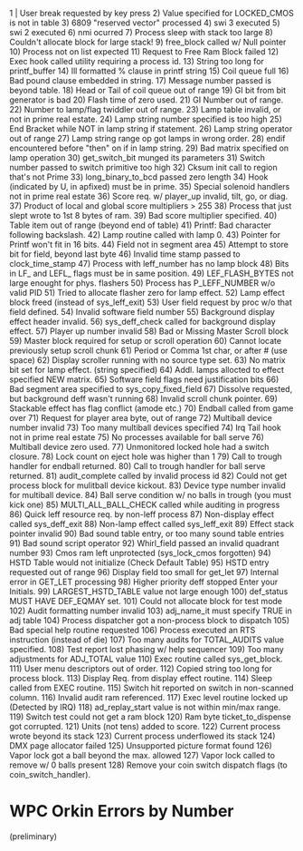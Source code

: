 1 | User break requested by key press
2) Value specified for LOCKED_CMOS is not in table
3) 6809 "reserved vector" processed
4) swi 3 executed
5) swi 2 executed
6) nmi ocurred
7) Process sleep with stack too large
8) Couldn't allocate block for large stack!
9) free_block called w/ Null pointer
10) Process not on list expected
11) Request to Free Ram Block failed
12) Exec hook called utility requiring a process id.
13) String too long for printf_buffer
14) Ill formatted % clause in printf string
15) Coil queue full
16) Bad pound clause embedded in string.
17) Message number passed is beyond table.
18) Head or Tail of coil queue out of range
19) GI bit from bit generator is bad
20) Flash time of zero used.
21) GI Number out of range.
22) Number to lamp/flag twiddler out of range.
23) Lamp table invalid, or not in prime real estate.
24) Lamp string number specified is too high
25) End Bracket while NOT in lamp string if statement.
26) Lamp string operator out of range
27) Lamp string range op got lamps in wrong order.
28) endif encountered before "then" on if in lamp string.
29) Bad matrix specified on lamp operation
30) get_switch_bit munged its parameters
31) Switch number passed to switch primitive too high
32) Cksum init call to region that's not Prime
33) long_binary_to_bcd passed zero length
34) Hook (indicated by U, in apfixed) must be in prime.
35) Special solenoid handlers not in prime real estate
36) Score req. w/ player_up invalid, tilt, go, or diag.
37) Product of local and global score multipliers > 255
38) Process that just slept wrote to 1st 8 bytes of ram.
39) Bad score multiplier specified.
40) Table item out of range (beyond end of table)
41) Printf:  Bad character following backslash.
42) Lamp routine called with lamp 0.
43) Pointer for Printf won't fit in 16 bits.
44) Field not in segment area
45) Attempt to store bit for field, beyond last byte
46) Invalid time stamp passed to clock_time_stamp
47) Process with leff_number has no lamp block
48) Bits in LF_ and LEFL_ flags must be in same position.
49) LEF_FLASH_BYTES not large enought for phys. flashers
50) Process has P_LEFF_NUMBER w/o valid PID
51) Tried to allocate flasher zero for lamp effect.
52) Lamp effect block freed (instead of sys_leff_exit)
53) User field request by proc w/o that field defined.
54) Invalid software field number
55) Background display effect header invalid.
56) sys_deff_check called for background display effect.
57) Player up number invalid
58) Bad or Missing Master Scroll block
59) Master block required for setup or scroll operation
60) Cannot locate previously setup scroll chunk
61) Period or Comma 1st char, or after # (use space)
62) Display scroller running with no source type set.
63) No matrix bit set for lamp effect. (string specified)
64) Addl. lamps allocted to effect specified NEW matrix.
65) Software field flags need justification bits
66) Bad segment area specified to sys_copy_fixed_field
67) Dissolve requested, but background deff wasn't running
68) Invalid scroll chunk pointer.
69) Stackable effect has flag conflict (amode etc.)
70) Endball called from game over
71) Request for player area byte, out of range
72) Multiball device number invalid
73) Too many multiball devices specified
74) Irq Tail hook not in prime real estate
75) No processes available for ball serve
76) Multiball device zero used.
77) Unmonitored locked hole had a switch closure.
78) Lock count on eject hole was higher than 1
79) Call to trough handler for endball returned.
80) Call to trough handler for ball serve returned.
81) audit_complete called by invalid process id
82) Could not get process block for mulitball device kickout.
83) Device type number invalid for multiball device.
84) Ball serve condition w/ no balls in trough (you must kick one)
85) MULTI_ALL_BALL_CHECK called while auditing in progress
86) Quick leff resource req. by non-leff process
87) Non-display effect called sys_deff_exit
88) Non-lamp effect called sys_leff_exit
89) Effect stack pointer invalid
90) Bad sound table entry, or too many sound table entries
91) Bad sound script operator
92) Whirl_field passed an invalid quadrant number
93) Cmos ram left unprotected (sys_lock_cmos forgotten)
94) HSTD Table would not initialize (Check Default Table)
95) HSTD entry requested out of range
96) Display field too small for get_let
97) Internal error in GET_LET processing
98) Higher priority deff stopped Enter your Initials.
99) LARGEST_HSTD_TABLE value not large enough
100) def_status MUST HAVE DEF_EQMAY set.
101) Could not allocate block for test mode
102) Audit formatting number invalid
103) adj_name_it must specify TRUE in adj table
104) Process dispatcher got a non-process block to dispatch
105) Bad special help routine requested
106) Process executed an RTS instruction (instead of die)
107) Too many audits for TOTAL_AUDITS value specified.
108) Test report lost phasing w/ help sequencer
109) Too many adjustments for ADJ_TOTAL value
110) Exec routine called sys_get_block.
111) User menu descriptors out of order.
112) Copied string too long for process block.
113) Display Req. from display effect routine.
114) Sleep called from EXEC routine.
115) Switch hit reported on switch in non-scanned column.
116) Invalid audit ram referenced.
117) Exec level routine locked up (Detected by IRQ)
118) ad_replay_start value is not within min/max range.
119) Switch test could not get a ram block
120) Ram byte ticket_to_dispense got corrupted.
121) Units (not tens) added to score.
122) Current process wrote beyond its stack
123) Current process underflowed its stack
124) DMX page allocator failed
125) Unsupported picture format found
126) Vapor lock got a ball beyond the max. allowed
127) Vapor lock called to remove w/ 0 balls present
128) Remove your coin switch dispatch flags (to coin_switch_handler).

WPC Orkin Errors by Number
==========================

(preliminary)

